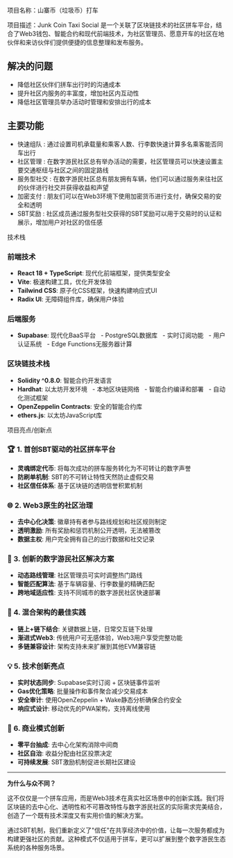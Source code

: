 项目名称：山寨币（垃圾币）打车

项目描述：Junk Coin Taxi Social 是一个关联了区块链技术的社区拼车平台，结合了Web3钱包、智能合约和现代前端技术，为社区管理员、愿意开车的社区在地伙伴和来访伙伴们提供便捷的信息整理和发布服务。

## 解决的问题
- 降低社区伙伴们拼车出行时的沟通成本
- 提升社区内服务的丰富度，增加社区内互动性
- 降低社区管理员举办活动时管理和安排出行的成本

## 主要功能
- 快速组队 : 通过设置司机承载量和乘客人数、行李数快速计算多名乘客能否同车出行
- 社区管理 : 在数字游民社区总有举办活动的需要，社区管理员可以快速设置主要交通枢纽与社区之间的固定路线
- 服务型社交 : 在数字游民社区总有朋友拥有车辆，他们可以通过服务来往社区的伙伴进行社交并获得收益和声望
- 加密支付 : 朋友们可以在Web3环境下使用加密货币进行支付，确保交易的安全和透明
- SBT奖励 : 社区成员通过服务型社交获得的SBT奖励可以用于交易时的认证和展示，增加用户对社区的信任感

技术栈

### 前端技术
- **React 18 + TypeScript**: 现代化前端框架，提供类型安全
- **Vite**: 极速构建工具，优化开发体验
- **Tailwind CSS**: 原子化CSS框架，快速构建响应式UI
- **Radix UI**: 无障碍组件库，确保用户体验

### 后端服务
- **Supabase**: 现代化BaaS平台
  - PostgreSQL数据库
  - 实时订阅功能
  - 用户认证系统
  - Edge Functions无服务器计算

### 区块链技术栈
- **Solidity ^0.8.0**: 智能合约开发语言
- **Hardhat**: 以太坊开发环境
  - 本地区块链网络
  - 智能合约编译和部署
  - 自动化测试框架
- **OpenZeppelin Contracts**: 安全的智能合约库
- **ethers.js**: 以太坊JavaScript库

项目亮点/创新点

### 🏆 1. 首创SBT驱动的社区拼车平台
- **灵魂绑定代币**: 将每次成功的拼车服务转化为不可转让的数字声誉
- **防刷单机制**: SBT的不可转让特性天然防止虚假交易
- **社区信任体系**: 基于区块链的透明信誉积累机制

### 🌐 2. Web3原生的社区治理
- **去中心化决策**: 徽章持有者参与路线规划和社区规则制定
- **透明激励**: 所有奖励和惩罚机制公开透明，无法被篡改
- **数据主权**: 用户完全拥有自己的出行数据和社交记录

### 🚀 3. 创新的数字游民社区解决方案
- **动态路线管理**: 社区管理员可实时调整热门路线
- **智能匹配算法**: 基于车辆容量、行李数量的精确匹配
- **跨地域适应性**: 支持不同城市的数字游民社区快速部署

### 🔐 4. 混合架构的最佳实践
- **链上+链下结合**: 关键数据上链，日常交互链下处理
- **渐进式Web3**: 传统用户可无感体验，Web3用户享受完整功能
- **多链兼容设计**: 架构支持未来扩展到其他EVM兼容链

### 💡 5. 技术创新亮点
- **实时状态同步**: Supabase实时订阅 + 区块链事件监听
- **Gas优化策略**: 批量操作和事件聚合减少交易成本
- **安全审计**: 使用OpenZeppelin + Wake静态分析确保合约安全
- **响应式设计**: 移动优先的PWA架构，支持离线使用

### 🎯 6. 商业模式创新
- **零平台抽成**: 去中心化架构消除中间商
- **社区自治**: 收益分配由社区投票决定
- **可持续发展**: SBT激励机制促进长期社区建设

---

**为什么与众不同？**

这不仅仅是一个拼车应用，而是Web3技术在真实社区场景中的创新实践。我们将区块链的去中心化、透明性和不可篡改特性与数字游民社区的实际需求完美结合，创造了一个既有技术深度又有实用价值的解决方案。

通过SBT机制，我们重新定义了"信任"在共享经济中的价值，让每一次服务都成为构建更强社区的贡献。这种模式不仅适用于拼车，更可以扩展到整个数字游民生态系统的各种服务场景。